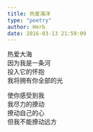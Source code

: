 ```yaml
---  
title: 热爱海洋  
type: "poetry"  
author: Herb  
date: 2016-03-13 21:59:09  
---  
```

热爱大海  
因为我是一条河  
投入它的怀抱  
我将拥有你全部的光  

使你感受到我  
我尽力的撩动  
撩动自己的心  
但我不能撩动远方  
